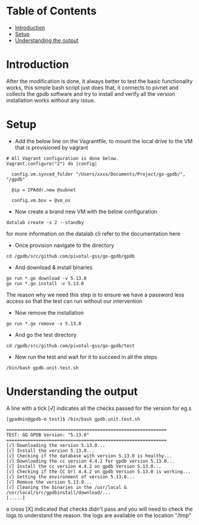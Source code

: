 Table of Contents
=================

   * [Introduction](#introduction)
   * [Setup](#setup)
   * [Understanding the output](#understanding-the-output)

# Introduction

After the modification is done, it always better to test the basic functionality works, this simple bash script just does that, it connects to pivnet and collects the gpdb software and try to install and verify all the version installation works without any issue.

# Setup 

+ Add the below line on the Vagrantfile, to mount the local drive to the VM that is provisioned by vagrant

```
# All Vagrant configuration is done below. 
Vagrant.configure("2") do |config|

  config.vm.synced_folder "/Users/xxxx/Documents/Project/go-gpdb/", "/gpdb"

  @ip = IPAddr.new @subnet

  config.vm.box = @vm_os
```

+ Now create a brand new VM with the below configuration

```
datalab create -s 2 --standby
```

for more information on the datalab cli refer to the documentation here

+ Once provision navigate to the directory 

```
cd /gpdb/src/github.com/pivotal-gss/go-gpdb/gpdb
```

+ And download & install binaries

```
go run *.go download -v 5.13.0
go run *.go install -v 5.13.0
```

The reason why we need this step is to ensure we have a password less access so that the test can run without our intervention

+ Now remove the installation 

```
go run *.go remove -v 5.13.0
```

+ And go the test directory

```
cd /gpdb/src/github.com/pivotal-gss/go-gpdb/test
```

+ Now run the test and wait for it to succeed in all the steps

```
/bin/bash gpdb.unit.test.sh
```

# Understanding the output

A line with a tick [√] indicates all the checks passed for the version for eg.s

```
[gpadmin@gpdb-m test]$ /bin/bash gpdb.unit.test.sh

============================================================
TEST: GO GPDB Version: "5.13.0"
============================================================
[√] Downloading the version 5.13.0...
[√] Install the version 5.13.0...
[√] Checking if the database with version 5.13.0 is healthy...
[√] Downloading the cc version 4.4.2 for gpdb version 5.13.0...
[√] Install the cc version 4.4.2 on gpdb Version 5.13.0...
[√] Checking if the CC Url 4.4.2 on gpdb Version 5.13.0 is working...
[√] Setting the environment of version 5.13.0...
[√] Remove the version 5.13.0...
[√] Cleaning the binaries in the /usr/local & /usr/local/src/gpdbinstall/download/...
[.....]
```

a cross [X] indicated that checks didn't pass and you will need to check the logs to understand the reason. the logs are available on the location "/tmp"